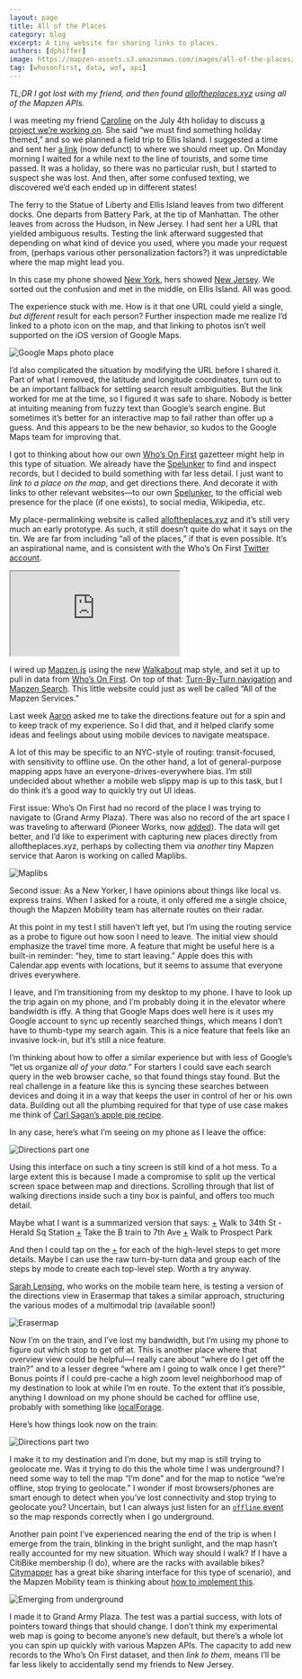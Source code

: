 ```yaml
---
layout: page
title: All of the Places
category: blog
excerpt: A tiny website for sharing links to places.
authors: [dphiffer]
image: https://mapzen-assets.s3.amazonaws.com/images/all-of-the-places/alloftheplaces-head.png
tag: [whosonfirst, data, wof, api]
---
```


*TL;DR I got lost with my friend, and then found [alloftheplaces.xyz](https://alloftheplaces.xyz/) using all of the Mapzen APIs.*

I was meeting my friend [Caroline](https://twitter.com/carolinesinders) on the July 4th holiday to discuss [a project we’re working on](https://smalldata.coop/). She said “we must find something holiday themed,” and so we planned a field trip to Ellis Island. I suggested a time and sent her [a link](https://www.google.com/maps/place/Ellis+Island+from+Battery+Park) (now defunct) to where we should meet up. On Monday morning I waited for a while next to the line of tourists, and some time passed. It was a holiday, so there was no particular rush, but I started to suspect she was lost. And then, after some confused texting, we discovered we’d each ended up in different states!

The ferry to the Statue of Liberty and Ellis Island leaves from two different docks. One departs from Battery Park, at the tip of Manhattan. The other leaves from across the Hudson, in New Jersey. I had sent her a URL that yielded ambiguous results. Testing the link afterward suggested that depending on what kind of device you used, where you made your request from, (perhaps various other personalization factors?) it was unpredictable where the map might lead you.

In this case my phone showed [New York](https://whosonfirst.mapzen.com/spelunker/id/907288683/), hers showed [New Jersey](https://whosonfirst.mapzen.com/spelunker/id/907289587/). We sorted out the confusion and met in the middle, on Ellis Island. All was good.

The experience stuck with me. How is it that one URL could yield a single, *but different* result for each person? Further inspection made me realize I’d linked to a photo icon on the map, and that linking to photos isn’t well supported on the iOS version of Google Maps.

![Google Maps photo place](https://mapzen-assets.s3.amazonaws.com/images/all-of-the-places/google-maps.png)

I’d also complicated the situation by modifying the URL before I shared it. Part of what I removed, the latitude and longitude coordinates, turn out to be an important fallback for settling search result ambiguities. But the link worked for me at the time, so I figured it was safe to share. Nobody is better at intuiting meaning from fuzzy text than Google’s search engine. But sometimes it’s better for an interactive map to fail rather than offer up a guess. And this appears to be the new behavior, so kudos to the Google Maps team for improving that.

I got to thinking about how our own [Who’s On First](https://mapzen.com/blog/who-s-on-first/) gazetteer might help in this type of situation. We already have the [Spelunker](https://whosonfirst.mapzen.com/spelunker/id/874411113/) to find and inspect records, but I decided to build something with far less detail. I just want to *link to a place on the map*, and get directions there. And decorate it with links to other relevant websites—to our own [Spelunker](https://whosonfirst.mapzen.com/spelunker), to the official web presence for the place (if one exists), to social media, Wikipedia, etc.

My place-permalinking website is called [alloftheplaces.xyz](https://alloftheplaces.xyz/) and it’s still very much an early prototype. As such, it still doesn’t quite do what it says on the tin. We are far from including “all of the places,” if that is even possible. It’s an aspirational name, and is consistent with the Who’s On First [Twitter account](https://twitter.com/alloftheplaces).

<div class="demo-wrapper"><iframe scrolling="no" src="https://alloftheplaces.xyz/874411113">
    Your browser doesn't support iframe, please go to 'https://alloftheplaces.xyz/874411113' to see demo.
</iframe></div>

I wired up [Mapzen.js](https://github.com/mapzen/mapzen.js) using the new [Walkabout](https://mapzen.com/blog/walkabout/) map style, and set it up to pull in data from [Who’s On First](https://whosonfirst.mapzen.com/). On top of that: [Turn-By-Turn navigation](https://mapzen.com/products/turn-by-turn/) and [Mapzen Search](https://mapzen.com/products/search/). This little website could just as well be called “All of the Mapzen Services.”

Last week [Aaron](http://aaronland.info/) asked me to take the directions feature out for a spin and to keep track of my experience. So I did that, and it helped clarify some ideas and feelings about using mobile devices to navigate meatspace.

A lot of this may be specific to an NYC-style of routing: transit-focused, with sensitivity to offline use. On the other hand, a lot of general-purpose mapping apps have an everyone-drives-everywhere bias. I’m still undecided about whether a mobile web slippy map is up to this task, but I do think it’s a good way to quickly try out UI ideas.

First issue: Who’s On First had no record of the place I was trying to navigate to (Grand Army Plaza). There was also no record of the art space I was traveling to afterward (Pioneer Works, now [added](https://alloftheplaces.xyz/907130503)). The data will get better, and I’d like to experiment with capturing new places directly from  alloftheplaces.xyz, perhaps by collecting them via *another* tiny Mapzen service that Aaron is working on called Maplibs.

![Maplibs](https://mapzen-assets.s3.amazonaws.com/images/all-of-the-places/maplibs.png)

Second issue: As a New Yorker, I have opinions about things like local vs. express trains. When I asked for a route, it only offered me a single choice, though the Mapzen Mobility team has alternate routes on their radar.

At this point in my test I still haven’t left yet, but I’m using the routing service as a probe to figure out how soon I need to leave. The initial view should emphasize the travel time more. A feature that might be useful here is a built-in reminder: “hey, time to start leaving.” Apple does this with Calendar.app events with locations, but it seems to assume that everyone drives everywhere.

I leave, and I’m transitioning from my desktop to my phone. I have to look up the trip again on my phone, and I’m probably doing it in the elevator where bandwidth is iffy. A thing that Google Maps does well here is it uses my Google account to sync up recently searched things, which means I don’t have to thumb-type my search again. This is a nice feature that feels like an invasive lock-in, but it’s still a nice feature.

I’m thinking about how to offer a similar experience but with less of Google’s “let us organize *all of your data.*” For starters I could save each search query in the web browser cache, so that found things stay found. But the real challenge in a feature like this is syncing these searches between devices and doing it in a way that keeps the user in control of her or his own data. Building out all the plumbing required for that type of use case makes me think of [Carl Sagan’s apple pie recipe](https://www.youtube.com/watch?v=7s664NsLeFM).

In any case, here’s what I’m seeing on my phone as I leave the office:

![Directions part one](https://mapzen-assets.s3.amazonaws.com/images/all-of-the-places/alloftheplaces1.png)

Using this interface on such a tiny screen is still kind of a hot mess. To a large extent this is because I made a compromise to split up the vertical screen space between map and directions. Scrolling through that list of walking directions inside such a tiny box is painful, and offers too much detail.

Maybe what I want is a summarized version that says:
[+](#) Walk to 34th St - Herald Sq Station
[+](#) Take the B train to 7th Ave
[+](#) Walk to Prospect Park

And then I could tap on the [+](#) for each of the high-level steps to get more details. Maybe I can use the raw turn-by-turn data and group each of the steps by mode to create each top-level step. Worth a try anyway.

[Sarah Lensing](https://twitter.com/sarahlensing), who works on the mobile team here, is testing a version of the directions view in Erasermap that takes a similar approach, structuring the various modes of a multimodal trip (available soon!)

![Erasermap](https://mapzen-assets.s3.amazonaws.com/images/all-of-the-places/erasermap.png)

Now I’m on the train, and I’ve lost my bandwidth, but I’m using my phone to figure out which stop to get off at. This is another place where that overview view could be helpful—I really care about “where do I get off the train?” and to a lesser degree “where am I going to walk once I get there?" Bonus points if I could pre-cache a high zoom level neighborhood map of my destination to look at while I’m en route. To the extent that it’s possible, anything I download on my phone should be cached for offline use, probably with something like [localForage](https://github.com/localForage/localForage).

Here’s how things look now on the train:

![Directions part two](https://mapzen-assets.s3.amazonaws.com/images/all-of-the-places/alloftheplaces2.png)

I make it to my destination and I’m done, but my map is still trying to geolocate me. Was it trying to do this the whole time I was underground? I need some way to tell the map “I’m done” and for the map to notice “we’re offline, stop trying to geolocate.” I wonder if most browsers/phones are smart enough to detect when you’ve lost connectivity and stop trying to geolocate you? Uncertain, but I can always just listen for an [`offline` event](https://developer.mozilla.org/en-US/docs/Online_and_offline_events) so the map responds correctly when I go underground.

Another pain point I’ve experienced nearing the end of the trip is when I emerge from the train, blinking in the bright sunlight, and the map hasn’t really accounted for my new situation. Which way should I walk? If I have a CitiBike membership (I do), where are the racks with available bikes? [Citymapper](https://citymapper.com/) has a great bike sharing interface for this type of scenario), and the Mapzen Mobility team is thinking about [how to implement this](https://github.com/transitland/transitland-datastore/issues/310).

![Emerging from underground](https://mapzen-assets.s3.amazonaws.com/images/all-of-the-places/subway-escalator.jpg)

I made it to Grand Army Plaza. The test was a partial success, with lots of pointers toward things that should change. I don’t think my experimental web map is going to become anyone’s new default, but there’s a whole lot you can spin up quickly with various Mapzen APIs. The capacity to add new records to the Who’s On First dataset, and then *link to them*, means I’ll be far less likely to accidentally send my friends to New Jersey.
